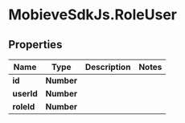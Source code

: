 # MobieveSdkJs.RoleUser

## Properties
Name | Type | Description | Notes
------------ | ------------- | ------------- | -------------
**id** | **Number** |  | 
**userId** | **Number** |  | 
**roleId** | **Number** |  | 


